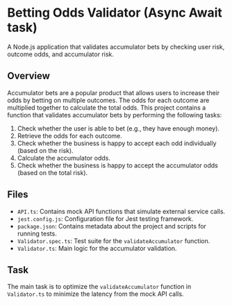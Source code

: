 # Betting Odds Validator (Async Await task)

A Node.js application that validates accumulator bets by checking user risk, outcome odds, and accumulator risk.

## Overview

Accumulator bets are a popular product that allows users to increase their odds by betting on multiple outcomes. The odds for each outcome are multiplied together to calculate the total odds. This project contains a function that validates accumulator bets by performing the following tasks:

1. Check whether the user is able to bet (e.g., they have enough money).
2. Retrieve the odds for each outcome.
3. Check whether the business is happy to accept each odd individually (based on the risk).
4. Calculate the accumulator odds.
5. Check whether the business is happy to accept the accumulator odds (based on the total risk).

## Files

- `API.ts`: Contains mock API functions that simulate external service calls.
- `jest.config.js`: Configuration file for Jest testing framework.
- `package.json`: Contains metadata about the project and scripts for running tests.
- `Validator.spec.ts`: Test suite for the `validateAccumulator` function.
- `Validator.ts`: Main logic for the accumulator validation.

## Task

The main task is to optimize the `validateAccumulator` function in `Validator.ts` to minimize the latency from the mock API calls.
